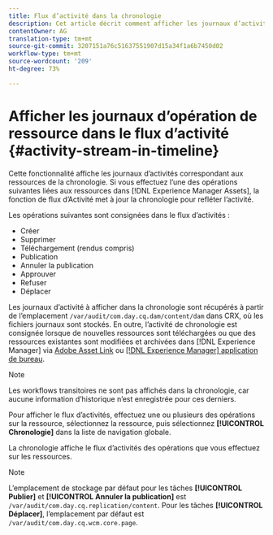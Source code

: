 ```yaml
---
title: Flux d’activité dans la chronologie
description: Cet article décrit comment afficher les journaux d’activité pour les ressources de la chronologie.
contentOwner: AG
translation-type: tm+mt
source-git-commit: 3207151a76c51637551907d15a34f1a6b7450d02
workflow-type: tm+mt
source-wordcount: '209'
ht-degree: 73%

---
```



# Afficher les journaux d’opération de ressource dans le flux d’activité {#activity-stream-in-timeline}

Cette fonctionnalité affiche les journaux d’activités correspondant aux ressources de la chronologie. Si vous effectuez l’une des opérations suivantes liées aux ressources dans [!DNL Experience Manager Assets], la fonction de flux d’Activité met à jour la chronologie pour refléter l’activité.

Les opérations suivantes sont consignées dans le flux d’activités :

* Créer
* Supprimer
* Téléchargement (rendus compris)
* Publication
* Annuler la publication
* Approuver
* Refuser
* Déplacer

Les journaux d’activité à afficher dans la chronologie sont récupérés à partir de l’emplacement `/var/audit/com.day.cq.dam/content/dam` dans CRX, où les fichiers journaux sont stockés. En outre, l’activité de chronologie est consignée lorsque de nouvelles ressources sont téléchargées ou que des ressources existantes sont modifiées et archivées dans [!DNL Experience Manager] via [Adobe Asset Link](https://helpx.adobe.com/fr/enterprise/using/manage-assets-using-adobe-asset-link.html) ou [[!DNL Experience Manager] application de bureau](https://experienceleague.adobe.com/docs/experience-manager-desktop-app/using/release-notes.html?lang=en).

>[!NOTE]
>
>Les workflows transitoires ne sont pas affichés dans la chronologie, car aucune information d’historique n’est enregistrée pour ces derniers.

Pour afficher le flux d’activités, effectuez une ou plusieurs des opérations sur la ressource, sélectionnez la ressource, puis sélectionnez **[!UICONTROL Chronologie]** dans la liste de navigation globale.

<!-- ![timeline-2](assets/timeline-2.png) -->

La chronologie affiche le flux d’activités des opérations que vous effectuez sur les ressources.

<!-- ![activity_stream](assets/activity_stream.png) -->

>[!NOTE]
>
>L’emplacement de stockage par défaut pour les tâches **[!UICONTROL Publier]** et **[!UICONTROL Annuler la publication]** est `/var/audit/com.day.cq.replication/content`. Pour les tâches **[!UICONTROL Déplacer]**, l’emplacement par défaut est `/var/audit/com.day.cq.wcm.core.page`.
